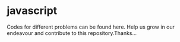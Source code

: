 # javascript
Codes for different problems can be found here. Help us grow in our endeavour and contribute to this repository.Thanks...
